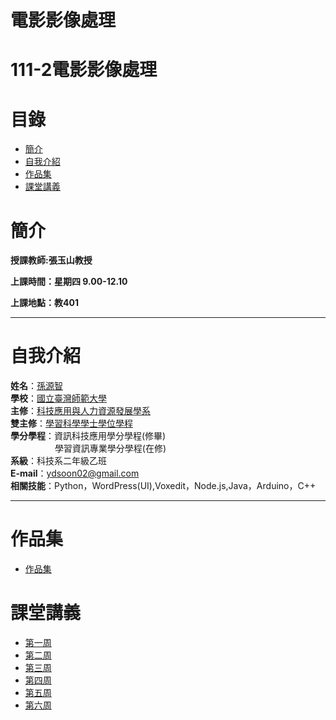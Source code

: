 # 電影影像處理
# 111-2電影影像處理
# 目錄
+ [簡介](https://github.com/yuancc12/Image-Processing#%E7%B0%A1%E4%BB%8B)
+ [自我介紹](https://github.com/yuancc12/Image-Processing#%E8%87%AA%E6%88%91%E4%BB%8B%E7%B4%B9)
+ [作品集](https://github.com/yuancc12/Image-Processing/blob/main/README.md#%E4%BD%9C%E6%A5%AD%E5%B0%88%E5%8D%80)
+ [課堂講義](https://github.com/yuancc12/Image-Processing/blob/main/README.md#%E8%AA%B2%E5%A0%82%E8%AC%9B%E7%BE%A9)

# 簡介
**授課教師:張玉山教授**

**上課時間：星期四 9.00-12.10**

**上課地點：教401**
***
# 自我介紹
**姓名**：[孫源智](https://yuancc12.github.io/web/mypages/)\
**學校**：[國立臺灣師範大學](https://www.ntnu.edu.tw/)\
**主修**：[科技應用與人力資源發展學系](https://www.tahrd.ntnu.edu.tw/)\
**雙主修**：[學習科學學士學位學程](https://www.upls.ntnu.edu.tw/)\
**學分學程**：資訊科技應用學分學程(修畢)\
&nbsp;&nbsp;&nbsp;&nbsp;&nbsp;&nbsp;&nbsp;&nbsp;&nbsp;&nbsp;&nbsp;&nbsp;&nbsp;&nbsp;&nbsp;&nbsp; &nbsp;學習資訊專業學分學程(在修)\
**系級**：科技系二年級乙班\
**E-mail**：ydsoon02@gmail.com\
**相關技能**：Python，WordPress(UI),Voxedit，Node.js,Java，Arduino，C++
***
# 作品集
+ [作品集](https://drive.google.com/drive/folders/1egcmt-zTLVovPvQJJrsbWx0vskrxJKl1?usp=share_link)
# 課堂講義
+ [第一周](https://drive.google.com/drive/folders/1-iZTwh76d2YbIQcXrL4PvpyGunWYU7M4?usp=share_link)
+ [第二周](https://drive.google.com/drive/folders/1EOEVkKt4cGgQf6r84ZzniS3JoMCjnct7?usp=share_link)
+ [第三周](https://drive.google.com/drive/folders/1MGo76MruGhCNj6BJt0JpKnVX4XhPeU3F?usp=share_link)
+ [第四周](https://drive.google.com/drive/folders/1u9xSVqMoislnKot0xr8-Fyn3LKgBuWbQ?usp=share_link)
+ [第五周](https://drive.google.com/drive/folders/1N4JBvfOUFAkRncv7GxAzdd1nClt7B60D?usp=share_link)
+ [第六周](https://drive.google.com/drive/folders/1ieZfL-VSsmZmdKKe3f7EyM7PrFhGXewF?usp=share_link)
